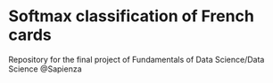 # Softmax classification of French cards
Repository for the final project of Fundamentals of Data Science/Data Science @Sapienza
